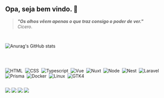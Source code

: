 ## Opa, seja bem vindo. :fist_right:

> _**"Os olhos vêem apenas o que traz consigo o poder de ver."**_  <br>
> _Cícero_.
> 
<br>

 ![Anurag's GitHub stats](https://github-readme-stats.vercel.app/api?username=HelenoSalgado&show_icons=true&theme=radical)

<br>
<div style="display: inline_block"><br>
  
![HTML](https://img.shields.io/badge/-HTML-0D1117?style=for-the-badge&logo=HTML5&logoColor=1572B6&labelColor=0D1117)&nbsp;
![CSS](https://img.shields.io/badge/-CSS-0D1117?style=for-the-badge&logo=CSS&logoColor=1572B6&labelColor=0D1117)&nbsp;
![Typescript](https://img.shields.io/badge/-TypeScript-0D1117?style=for-the-badge&logo=typescript&labelColor=0D1117&textColor=0D1117)&nbsp;
![Vue](https://img.shields.io/badge/-Vue.js-0D1117?style=for-the-badge&logo=Vue.js)&nbsp;
![Nuxt](https://img.shields.io/badge/-Nuxt-0D1117?style=for-the-badge&logo=Nuxt)&nbsp;
![Node](https://img.shields.io/badge/-Node.JS-0D1117?style=for-the-badge&logo=node.js&labelColor=0D1117&textColor=0D1117)&nbsp;
![Nest](https://img.shields.io/badge/-Nest.js-0D1117?style=for-the-badge&logo=nestjs&logoColor=E0234E)&nbsp;
![Laravel](https://img.shields.io/badge/-Laravel-0D1117?style=for-the-badge&logo=laravel&logoColor=fff)&nbsp;
![Prisma](https://img.shields.io/badge/-Prisma-0D1117?style=for-the-badge&logo=prisma&logoColor=fff)&nbsp;
![Docker](https://img.shields.io/badge/-DOCKER-0D1117?style=for-the-badge&logo=docker&logoColor=blue)&nbsp;
![Linux](https://img.shields.io/badge/-Linux-0D1117?style=for-the-badge&logo=linux&logoColor=fff)&nbsp;
![GTK4](https://img.shields.io/badge/-GTK-0D1117?style=for-the-badge&logo=gtk&logoColor=fff)&nbsp;
 
</div>
  
##
 
<div> 
  <a href = "mailto:helenosalgado19@gmail.com"><img src="https://img.shields.io/badge/-Gmail-%23333?style=for-the-badge&logo=gmail&logoColor=white" target="_blank"></a>
  <a href="https://instagram.com/heleno_salgado" target="_blank"><img src="https://img.shields.io/badge/-Instagram-%23E4405F?style=for-the-badge&logo=instagram&logoColor=white" target="_blank"></a>
<a href="https://discord.gg/4hCPuKkn" target="_blank"><img src="https://img.shields.io/badge/Discord-7289DA?style=for-the-badge&logo=discord&logoColor=white" target="_blank"></a>
  <a href="https://www.linkedin.com/in/helenosalgado" target="_blank"><img src="https://img.shields.io/badge/-LinkedIn-%230077B5?style=for-the-badge&logo=linkedin&logoColor=white" target="_blank"></a> 
<br>
  
</div>


